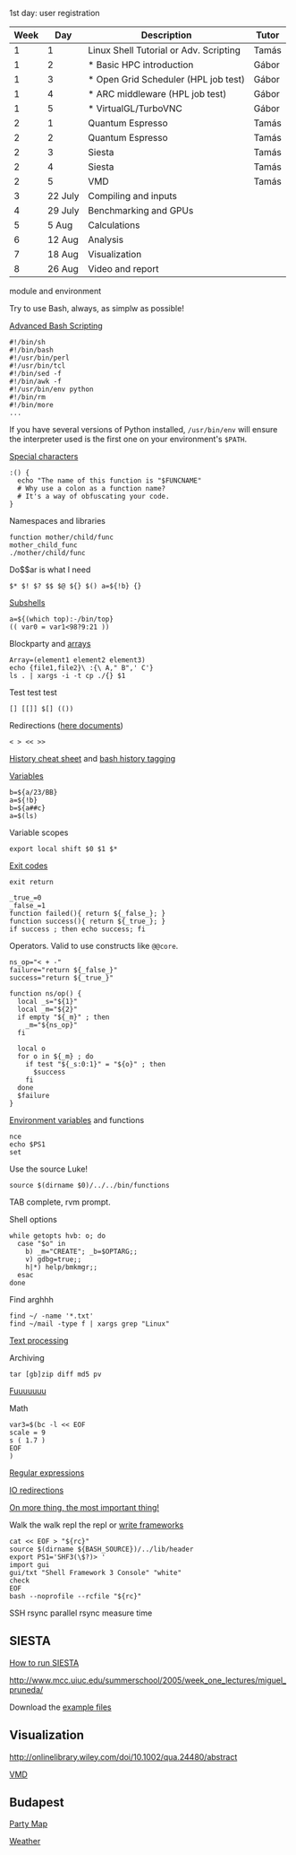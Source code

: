 1st day: user registration

Week | Day | Description | Tutor
--- | --- | --- | ---
1 | 1 | Linux Shell Tutorial or Adv. Scripting | Tamás
1 | 2 | * Basic HPC introduction                 | Gábor
1 | 3 | * Open Grid Scheduler (HPL job test)     | Gábor
1 | 4 | * ARC middleware (HPL job test)          | Gábor
1 | 5 | * VirtualGL/TurboVNC                     | Gábor
2 | 1 | Quantum Espresso                       | Tamás
2 | 2 | Quantum Espresso                       | Tamás
2 | 3 | Siesta                                 | Tamás
2 | 4 | Siesta                                 | Tamás
2 | 5 | VMD                                    | Tamás
3 | 22 July | Compiling and inputs                   |
4 | 29 July | Benchmarking and GPUs                  | 
5 | 5 Aug | Calculations                           |
6 | 12 Aug | Analysis                               |
7 | 18 Aug | Visualization                          |
8 | 26 Aug | Video and report                       |

<!--
########     ###     ######  ##     ## 
##     ##   ## ##   ##    ## ##     ## 
##     ##  ##   ##  ##       ##     ## 
########  ##     ##  ######  ######### 
##     ## #########       ## ##     ## 
##     ## ##     ## ##    ## ##     ## 
########  ##     ##  ######  ##     ## 
-->

module and environment

Try to use Bash, always, as simplw as possible!

[Advanced Bash Scripting](http://www.tldp.org/LDP/abs/html)

    #!/bin/sh
    #!/bin/bash
    #!/usr/bin/perl
    #!/usr/bin/tcl
    #!/bin/sed -f
    #!/bin/awk -f
    #!/usr/bin/env python
    #!/bin/rm
    #!/bin/more
    ...

If you have several versions of Python installed, `/usr/bin/env` will ensure the interpreter used is the first one on your environment's `$PATH`.

[Special characters](http://www.tldp.org/LDP/abs/html/special-chars.html)

    :() {
      echo "The name of this function is "$FUNCNAME"
      # Why use a colon as a function name?
      # It's a way of obfuscating your code.
    }

Namespaces and libraries

    function mother/child/func
    mother_child_func
    ./mother/child/func

Do$$ar is what I need

    $* $! $? $$ $@ ${} $() a=${!b} {}

[Subshells](http://www.tldp.org/LDP/abs/html/subshells.html)

    a=${(which top):-/bin/top}
    (( var0 = var1<98?9:21 ))

Blockparty and [arrays](http://www.tldp.org/LDP/abs/html/arrays.html)

    Array=(element1 element2 element3)
    echo {file1,file2}\ :{\ A," B",' C'}
    ls . | xargs -i -t cp ./{} $1

Test test test

    [] [[]] $[] (())

Redirections ([here documents](http://www.tldp.org/LDP/abs/html/redircb.html))

    < > << >>

[History cheat sheet](http://www.catonmat.net/download/bash-history-cheat-sheet.pdf) and [bash history tagging](http://vignesh.foamsnet.com/2013/06/using-hash-tags-to-organize-bash-history.html)

[Variables](http://www.tldp.org/LDP/abs/html/parameter-substitution.html)

    b=${a/23/BB}
    a=${!b}
    b=${a##c}
    a=$(ls)

Variable scopes

    export local shift $0 $1 $*

[Exit codes](http://www.tldp.org/LDP/abs/html/exitcodes.html#EXITCODESREF)

    exit return
    
    _true_=0
    _false_=1
    function failed(){ return ${_false_}; }
    function success(){ return ${_true_}; }
    if success ; then echo success; fi

Operators. Valid to use constructs like `@@core`.

    ns_op="< + -"
    failure="return ${_false_}"
    success="return ${_true_}"

    function ns/op() {
      local _s="${1}"
      local _m="${2}"
      if empty "${_m}" ; then
        _m="${ns_op}"
      fi

      local o
      for o in ${_m} ; do
        if test "${_s:0:1}" = "${o}" ; then
          $success
        fi
      done
      $failure
    }

[Environment variables](http://www.tldp.org/LDP/abs/html/internalvariables.html) and functions

    nce
    echo $PS1
    set

Use the source Luke!

    source $(dirname $0)/../../bin/functions

TAB complete, rvm prompt.

Shell options

    while getopts hvb: o; do
      case "$o" in
        b) _m="CREATE"; _b=$OPTARG;;
        v) gdbg=true;;
        h|*) help/bmkmgr;;
      esac
    done

Find arghhh

    find ~/ -name '*.txt'
    find ~/mail -type f | xargs grep "Linux"

[Text processing](http://www.tldp.org/LDP/abs/html/textproc.html)

Archiving

    tar [gb]zip diff md5 pv

[Fuuuuuuu](http://www.commandlinefu.com/commands/browse)

Math

    var3=$(bc -l << EOF
    scale = 9
    s ( 1.7 )
    EOF
    )

[Regular expressions](http://www.tldp.org/LDP/abs/html/x17046.html)

[IO redirections](http://www.tldp.org/LDP/abs/html/io-redirection.html)

[On more thing, the most important thing!](http://www.tldp.org/LDP/abs/html/unofficialst.html)

Walk the walk repl the repl or [write frameworks](https://github.com/hornos/shf3)

    cat << EOF > "${rc}"
    source $(dirname ${BASH_SOURCE})/../lib/header
    export PS1='SHF3(\$?)> '
    import gui
    gui/txt "Shell Framework 3 Console" "white"
    check
    EOF
    bash --noprofile --rcfile "${rc}"

SSH rsync parallel rsync measure time

<!--
 ######  #### ########  ######  ########    ###    
##    ##  ##  ##       ##    ##    ##      ## ##   
##        ##  ##       ##          ##     ##   ##  
 ######   ##  ######    ######     ##    ##     ## 
      ##  ##  ##             ##    ##    ######### 
##    ##  ##  ##       ##    ##    ##    ##     ## 
 ######  #### ########  ######     ##    ##     ##
-->

## SIESTA

[How to run SIESTA](http://www.mcc.uiuc.edu/summerschool/2005/week_one_lectures/miguel_pruneda/How_to_run_SIESTA.pdf)

http://www.mcc.uiuc.edu/summerschool/2005/week_one_lectures/miguel_pruneda/

Download the [example files](http://www.mcc.uiuc.edu/summerschool/2005/tutorial/SIESTA/AllSiestaExamples.tar.gz)


## Visualization

http://onlinelibrary.wiley.com/doi/10.1002/qua.24480/abstract

[VMD](https://www-s.ks.uiuc.edu/Training/Tutorials/vmd/tutorial-html)

## Budapest

[Party Map](http://444.hu/2013/05/24/bulinegyed-budapest/)

[Weather](http://www.idokep.hu/elorejelzes)


